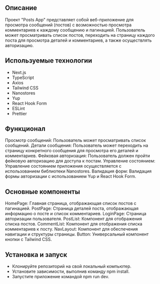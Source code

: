 ## Описание

Проект "Posts App" представляет собой веб-приложение для просмотра сообщений (постов) с возможностью просмотра комментариев к каждому сообщению и пагинацией. Пользователь может просматривать список постов, переходить на страницу каждого поста для просмотра деталей и комментариев, а также осуществлять авторизацию.

## Используемые технологии

- Next.js
- TypeScript
- Axios
- Tailwind CSS
- Nanostores
- Yup
- React Hook Form
- ESLint
- Prettier

## Функционал

Просмотр сообщений: Пользователь может просматривать список сообщений.
Детали сообщения: Пользователь может переходить на страницу конкретного сообщения для просмотра его деталей и комментариев.
Фейковая авторизация: Пользователь должен пройти фейковую авторизацию для доступа к постам.
Управление состоянием: Управление состоянием приложения осуществляется с использованием библиотеки Nanostores.
Валидация форм: Валидация формы авторизации с использованием Yup и React Hook Form.

## Основные компоненты

HomePage: Главная страница, отображающая список постов с пагинацией.
PostPage: Страница деталей поста, отображающая информацию о посте и список комментариев.
LoginPage: Страница авторизации пользователя.
PostList: Компонент для отображения списка постов.
CommentList: Компонент для отображения списка комментариев к посту.
NavLayout: Компонент для обеспечения навигации и структуры страницы.
Button: Универсальный компонент кнопки с Tailwind CSS.

## Установка и запуск

- Клонируйте репозиторий на свой локальный компьютер.
- Установите зависимости, выполнив команду npm install.
- Запустите приложение командой npm run dev.
